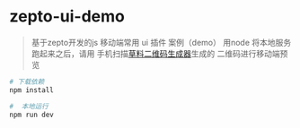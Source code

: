 # zepto-ui-demo

> 基于zepto开发的js 移动端常用 ui 插件 案例（demo）
> 用node 将本地服务 跑起来之后，请用 手机扫描[草料二维码生成器](https://cli.im/)生成的 二维码进行移动端预览

``` bash
# 下载依赖
npm install

#  本地运行
npm run dev
```